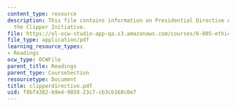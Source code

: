 ```yaml
---
content_type: resource
description: This file contains information on Presidential Directive Authorizing
  the Clipper Initiative.
file: https://ol-ocw-studio-app-qa.s3.amazonaws.com/courses/6-805-ethics-and-the-law-on-the-electronic-frontier-fall-2005/f8bf4382b9e4985823c7cb3cb168c0e7_clipperdirective.pdf
file_type: application/pdf
learning_resource_types:
- Readings
ocw_type: OCWFile
parent_title: Readings
parent_type: CourseSection
resourcetype: Document
title: clipperdirective.pdf
uid: f8bf4382-b9e4-9858-23c7-cb3cb168c0e7
---
```

